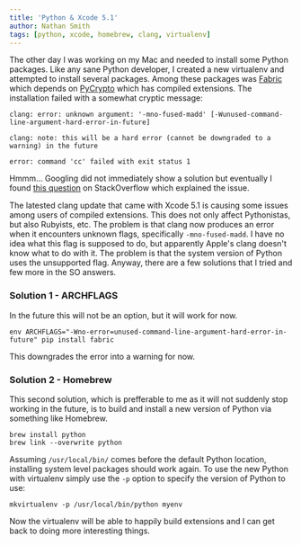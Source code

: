 ```yaml
---
title: 'Python & Xcode 5.1'
author: Nathan Smith
tags: [python, xcode, homebrew, clang, virtualenv]
---
```


The other day I was working on my Mac and needed to install some Python packages.  Like any sane Python developer, I created a new virtualenv and attempted to install several packages.  Among these packages was [Fabric](http://www.fabfile.org/) which depends on [PyCrypto](https://www.dlitz.net/software/pycrypto/) which has compiled extensions.  The installation failed with a somewhat cryptic message:

~~~~~~~~ {.bash}
clang: error: unknown argument: '-mno-fused-madd' [-Wunused-command-line-argument-hard-error-in-future]

clang: note: this will be a hard error (cannot be downgraded to a warning) in the future

error: command 'cc' failed with exit status 1
~~~~~~~~

Hmmm... Googling did not immediately show a solution but eventually I found [this question](http://stackoverflow.com/questions/22313407/clang-error-unknown-argument-mno-fused-madd-python-package-installation-fa) on StackOverflow which explained the issue.

The latested clang update that came with Xcode 5.1 is causing some issues among users of compiled extensions.  This does not only affect Pythonistas, but also Rubyists, etc.  The problem is that clang now produces an error when it encounters unknown flags, specifically ``-mno-fused-madd``.  I have no idea what this flag is supposed to do, but apparently Apple's clang doesn't know what to do with it. The problem is that the system version of Python uses the unsupported flag.  Anyway, there are a few solutions that I tried and few more in the SO answers.


### Solution 1 - ARCHFLAGS ###

In the future this will not be an option, but it will work for now.

~~~~~~~~ {.bash}
env ARCHFLAGS="-Wno-error=unused-command-line-argument-hard-error-in-future" pip install fabric
~~~~~~~~

This downgrades the error into a warning for now.

### Solution 2 - Homebrew ###

This second solution, which is prefferable to me as it will not suddenly stop working in the future, is to build and install a new version of Python via something like Homebrew.

~~~~~~~~ {.bash}
brew install python
brew link --overwrite python
~~~~~~~~

Assuming ``/usr/local/bin/`` comes before the default Python location, installing system level packages should work again.  To use the new Python with virtualenv simply use the ``-p`` option to specify the version of Python to use:

~~~~~~~~ {.bash}
mkvirtualenv -p /usr/local/bin/python myenv
~~~~~~~~

Now the virtualenv will be able to happily build extensions and I can get back to doing more interesting things.